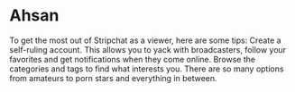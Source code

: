 # Ahsan
To get the most out of Stripchat as a viewer, here are some tips:  Create a self-ruling account. This allows you to yack with broadcasters, follow your favorites and get notifications when they come online.  Browse the categories and tags to find what interests you. There are so many options from amateurs to porn stars and everything in between.
